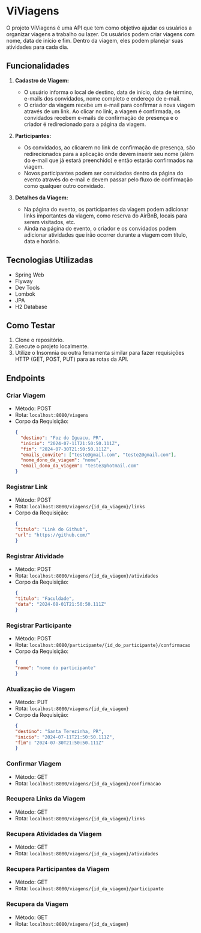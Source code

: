 # ViViagens

O projeto ViViagens é uma API que tem como objetivo ajudar os usuários a organizar viagens a trabalho ou lazer. Os usuários podem criar viagens com nome, data de início e fim. Dentro da viagem, eles podem planejar suas atividades para cada dia.

## Funcionalidades

1. **Cadastro de Viagem:**
   - O usuário informa o local de destino, data de início, data de término, e-mails dos convidados, nome completo e endereço de e-mail.
   - O criador da viagem recebe um e-mail para confirmar a nova viagem através de um link. Ao clicar no link, a viagem é confirmada, os convidados recebem e-mails de confirmação de presença e o criador é redirecionado para a página da viagem.

2. **Participantes:**
   - Os convidados, ao clicarem no link de confirmação de presença, são redirecionados para a aplicação onde devem inserir seu nome (além do e-mail que já estará preenchido) e então estarão confirmados na viagem.
   - Novos participantes podem ser convidados dentro da página do evento através do e-mail e devem passar pelo fluxo de confirmação como qualquer outro convidado.

3. **Detalhes da Viagem:**
   - Na página do evento, os participantes da viagem podem adicionar links importantes da viagem, como reserva do AirBnB, locais para serem visitados, etc.
   - Ainda na página do evento, o criador e os convidados podem adicionar atividades que irão ocorrer durante a viagem com título, data e horário.

## Tecnologias Utilizadas

- Spring Web
- Flyway
- Dev Tools
- Lombok
- JPA
- H2 Database

## Como Testar

1. Clone o repositório.
2. Execute o projeto localmente.
3. Utilize o Insomnia ou outra ferramenta similar para fazer requisições HTTP (GET, POST, PUT) para as rotas da API.

## Endpoints

### Criar Viagem
- Método: POST
- Rota: `localhost:8080/viagens`
- Corpo da Requisição:
  ```json
  {
    "destino": "Foz do Iguacu, PR",
    "inicio": "2024-07-11T21:50:50.111Z",
    "fim": "2024-07-30T21:50:50.111Z",
    "emails_convite": ["teste@gmail.com", "teste2@gmail.com"],
    "nome_dono_da_viagem": "nome",
    "email_dono_da_viagem": "teste3@hotmail.com"
  }

### Registrar Link
- Método: POST
- Rota: `localhost:8080/viagens/{id_da_viagem}/links`
- Corpo da Requisição:
  ```json
  {
  "titulo": "Link do Github",
  "url": "https://github.com/"
  }

### Registrar Atividade
- Método: POST
- Rota: `localhost:8080/viagens/{id_da_viagem}/atividades`
- Corpo da Requisição:
  ```json
  {
  "titulo": "Faculdade",
  "data": "2024-08-01T21:50:50.111Z"
  }

### Registrar Participante
- Método: POST
- Rota: `localhost:8080/participante/{id_do_participante}/confirmacao`
- Corpo da Requisição:
  ```json
  {
  "nome": "nome do participante"
  }

### Atualização de Viagem
- Método: PUT
- Rota: `localhost:8080/viagens/{id_da_viagem}`
- Corpo da Requisição:
  ```json
  {
  "destino": "Santa Terezinha, PR",
  "inicio": "2024-07-11T21:50:50.111Z",
  "fim": "2024-07-30T21:50:50.111Z"
  }

### Confirmar Viagem
- Método: GET
- Rota: `localhost:8080/viagens/{id_da_viagem}/confirmacao`

### Recupera Links da Viagem
- Método: GET
- Rota: `localhost:8080/viagens/{id_da_viagem}/links`

### Recupera Atividades da Viagem
- Método: GET
- Rota: `localhost:8080/viagens/{id_da_viagem}/atividades`

### Recupera Participantes da Viagem
- Método: GET
- Rota: `localhost:8080/viagens/{id_da_viagem}/participante`

### Recupera da Viagem
- Método: GET
- Rota: `localhost:8080/viagens/{id_da_viagem}`
